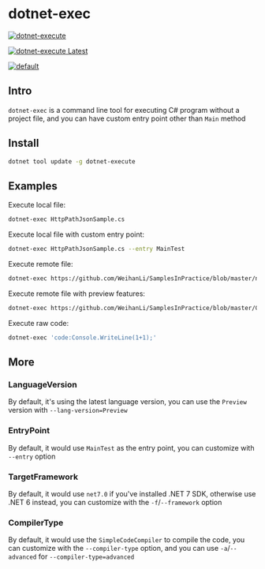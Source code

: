 # dotnet-exec

[![dotnet-execute](https://img.shields.io/nuget/v/dotnet-execute)](https://www.nuget.org/packages/dotnet-execute/)

[![dotnet-execute Latest](https://img.shields.io/nuget/vpre/dotnet-execute)](https://www.nuget.org/packages/dotnet-execute/absoluteLatest)

[![default](https://github.com/WeihanLi/dotnet-exec/actions/workflows/dotnetcore.yml/badge.svg)](https://github.com/WeihanLi/dotnet-exec/actions/workflows/dotnetcore.yml)

## Intro

`dotnet-exec` is a command line tool for executing C# program without a project file, and you can have custom entry point other than `Main` method

## Install

```sh
dotnet tool update -g dotnet-execute
```

## Examples

Execute local file:

``` sh
dotnet-exec HttpPathJsonSample.cs
```

Execute local file with custom entry point:

``` sh
dotnet-exec HttpPathJsonSample.cs --entry MainTest
```

Execute remote file:

``` sh
dotnet-exec https://github.com/WeihanLi/SamplesInPractice/blob/master/net7Sample/Net7Sample/ArgumentExceptionSample.cs
```

Execute remote file with preview features:

``` sh
dotnet-exec https://github.com/WeihanLi/SamplesInPractice/blob/master/CSharp11Sample/RawStringLiteral.cs --preview
```

Execute raw code:

``` sh
dotnet-exec 'code:Console.WriteLine(1+1);'
```

## More

### LanguageVersion

By default, it's using the latest language version, you can use the `Preview` version with `--lang-version=Preview`

### EntryPoint

By default, it would use `MainTest` as the entry point, you can customize with `--entry` option

### TargetFramework

By default, it would use `net7.0` if you've installed .NET 7 SDK, otherwise use .NET 6 instead, you can customize with the `-f`/`--framework` option

### CompilerType

By default, it would use the `SimpleCodeCompiler` to compile the code, you can customize with the `--compiler-type` option, and you can use `-a`/`--advanced` for `--compiler-type=advanced`
